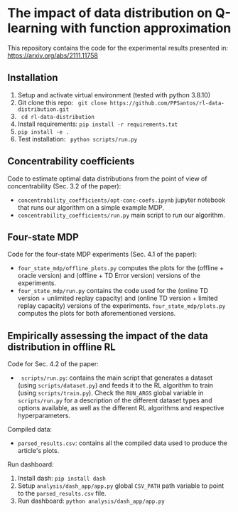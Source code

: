 # The impact of data distribution on Q-learning with function approximation

This repository contains the code for the experimental results presented in: https://arxiv.org/abs/2111.11758

## Installation
1) Setup and activate virtual environment (tested with python 3.8.10)
2) Git clone this repo: ``` git clone https://github.com/PPSantos/rl-data-distribution.git```
3) ``` cd rl-data-distribution```
4) Install requirements: ``` pip install -r requirements.txt ```
5) ``` pip install -e . ```
9) Test installation: ``` python scripts/run.py```

## Concentrability coefficients

Code to estimate optimal data distributions from the point of view of concentrability (Sec. 3.2 of the paper):
- ```concentrability_coefficients/opt-conc-coefs.ipynb``` jupyter notebook that runs our algorithm on a simple example MDP.
- ```concentrability_coefficients/run.py``` main script to run our algorithm.

## Four-state MDP

Code for the four-state MDP experiments (Sec. 4.1 of the paper):
- ```four_state_mdp/offline_plots.py``` computes the plots for the (offline + oracle version) and (offline + TD Error version) versions of the experiments.
- ```four_state_mdp/run.py``` contains the code used for the (online TD version + unlimited replay capacity) and (online TD version + limited replay capacity) versions of the experiments. ```four_state_mdp/plots.py``` computes the plots for both aforementioned versions.


## Empirically assessing the impact of the data distribution in offline RL

Code for Sec. 4.2 of the paper:
- ``` scripts/run.py```: contains the main script that generates a dataset (using ```scripts/dataset.py```) and feeds it to the RL algorithm to train (using ```scripts/train.py```). Check the ``` RUN_ARGS ``` global variable in ``` scripts/run.py ``` for a description of the different dataset types and options available, as well as the different RL algorithms and respective hyperparameters.

Compiled data:
- ``` parsed_results.csv ```: contains all the compiled data used to produce the article's plots. 

Run dashboard:
 1) Install dash: ``` pip install dash ```
 2) Setup ```analysis/dash_app/app.py``` global ```CSV_PATH``` path variable to point to the ``` parsed_results.csv ``` file.
 3) Run dashboard: ```python analysis/dash_app/app.py```
